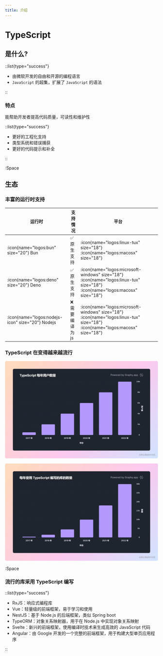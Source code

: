 ```yaml
---
title: 介绍
---
```


# TypeScript

## 是什么?

::list{type="success"}

- 由微软开发的自由和开源的编程语言
- `JavaScript` 的超集，扩展了 `JavaScript` 的语法

::

### 特点

能帮助开发者提高代码质量，可读性和维护性

::list{type="success"}

- 更好的工程化支持
- 类型系统和错误捕获
- 更好的代码提示和补全

::

:Space

## 生态

### 丰富的运行时支持

| 运行时                                           | 支持情况        | 平台                                                                                                                         |
| ------------------------------------------------ | --------------- | ---------------------------------------------------------------------------------------------------------------------------- |
| :icon{name="logos:bun" size="20"} Bun            | ✅ 原生支持      | :icon{name="logos:linux-tux" size="18"} :icon{name="logos:macosx" size="18"}                                                 |
| :icon{name="logos:deno" size="20"} Deno          | ✅ 原生支持      | :icon{name="logos:microsoft-windows" size="18"} :icon{name="logos:linux-tux" size="18"} :icon{name="logos:macosx" size="18"} |
| :icon{name="logos:nodejs-icon" size="20"} Nodejs | ❌ 需要编译为 js | :icon{name="logos:microsoft-windows" size="18"} :icon{name="logos:linux-tux" size="18"} :icon{name="logos:macosx" size="18"} |


### TypeScript 在变得越来越流行

![numberOfUsers](/typescript/numberOfUsers.webp)

![numberOfLibs](/typescript/numberOfLibs.webp)


:Space


### 流行的库采用 TypeScript 编写

::list{type="success"}

- RxJS：响应式编程库
- Vue：轻量级的前端框架，易于学习和使用
- NestJS：基于 Node.js 的后端框架，类似 Spring boot
- TypeORM：对象关系映射器，用于在 Node.js 中实现对象关系映射
- Svelte：新兴的前端框架，使用编译时技术来生成高效的 JavaScript 代码
- Angular：由 Google 开发的一个完整的前端框架，用于构建大型单页应用程序

::



